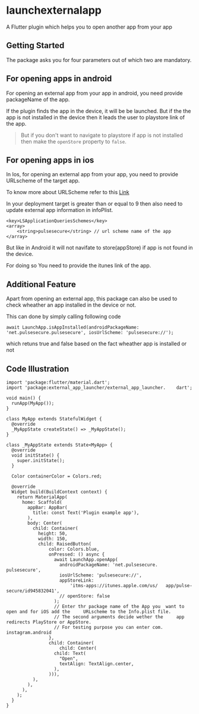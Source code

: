 # launchexternalapp

A Flutter plugin which helps you to open another app from your app

## Getting Started

The package asks you for four parameters out of which two are mandatory.

## For opening apps in android

For opening an external app from your app in android, you need provide packageName of the app.

If the plugin finds the app in the device, it will be be launched. But if the the app is not installed in the device then it leads the user to playstore link of the app.

> But if you don't want to navigate to playstore if app is not installed then make the `openStore` property to `false`.

## For opening apps in ios

In Ios, for opening an external app from your app, you need to provide URLscheme of the target app.

To know more about URLScheme refer to this [Link](https://developer.apple.com/documentation/uikit/inter-process_communication/allowing_apps_and_websites_to_link_to_your_content/defining_a_custom_url_scheme_for_your_app)

In your deployment target is greater than or equal to 9 then also need to update external app information in infoPlist.

    <key>LSApplicationQueriesSchemes</key>
    <array>
    	<string>pulsesecure</string> // url scheme name of the app
    </array>

But like in Android it will not navifate to store(appStore) if app is not found in the device.

For doing so You need to provide the itunes link of the app.

## Additional Feature

Apart from opening an external app, this package can also be used to check wheather an app installed in the device or not.

This can done by simply calling following code

    await LaunchApp.isAppInstalled(androidPackageName: 'net.pulsesecure.pulsesecure', iosUrlScheme: 'pulsesecure://');

which retuns true and false based on the fact wheather app is installed or not

## Code Illustration

    import 'package:flutter/material.dart';
    import 'package:external_app_launcher/external_app_launcher.    dart';

    void main() {
      runApp(MyApp());
    }

    class MyApp extends StatefulWidget {
      @override
      _MyAppState createState() => _MyAppState();
    }

    class _MyAppState extends State<MyApp> {
      @override
      void initState() {
        super.initState();
      }

      Color containerColor = Colors.red;

      @override
      Widget build(BuildContext context) {
        return MaterialApp(
          home: Scaffold(
            appBar: AppBar(
              title: const Text('Plugin example app'),
            ),
            body: Center(
              child: Container(
                height: 50,
                width: 150,
                child: RaisedButton(
                    color: Colors.blue,
                    onPressed: () async {
                      await LaunchApp.openApp(
                        androidPackageName: 'net.pulsesecure.   pulsesecure',
                        iosUrlScheme: 'pulsesecure://',
                        appStoreLink:
                            'itms-apps://itunes.apple.com/us/   app/pulse-secure/id945832041',
                        // openStore: false
                      );
                      // Enter thr package name of the App you  want to open and for iOS add the     URLscheme to the Info.plist file.
                      // The second arguments decide wether the     app redirects PlayStore or AppStore.
                      // For testing purpose you can enter com. instagram.android
                    },
                    child: Container(
                        child: Center(
                      child: Text(
                        "Open",
                        textAlign: TextAlign.center,
                      ),
                    ))),
              ),
            ),
          ),
        );
      }
    }

